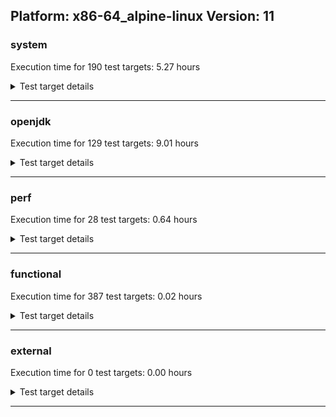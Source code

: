 ## Platform: x86-64_alpine-linux Version: 11 

###  system
 Execution time for  190  test targets:  5.27  hours
<details><summary>Test target details</summary>

| Test Target Name | Time |
| --- | --- |
| TestJlmRemoteThreadAuth_1 | 768857.00  ms|
| TestJlmRemoteThreadAuth_0 | 765337.00  ms|
| TestJlmRemoteThreadNoAuth_0 | 728843.00  ms|
| TestJlmRemoteThreadNoAuth_1 | 722108.00  ms|
| MiniMix_aot_5m_0 | 693458.00  ms|
| TestJlmRemoteMemoryAuth_0 | 689889.00  ms|
| TestJlmRemoteClassAuth_1 | 672660.00  ms|
| TestJlmRemoteClassAuth_0 | 670108.00  ms|
| TestJlmRemoteClassNoAuth_1 | 647742.00  ms|
| TestJlmRemoteMemoryNoAuth_0 | 646544.00  ms|
| TestJlmRemoteClassNoAuth_0 | 645947.00  ms|
| TestJlmRemoteMemoryAuth_1 | 635349.00  ms|
| TestJlmRemoteMemoryNoAuth_1 | 635219.00  ms|
| ConcurrentLoadTest_5m_0 | 351216.00  ms|
| ConcurrentLoadTest_5m_1 | 349466.00  ms|
| MiniMix_5m_0 | 347759.00  ms|
| MiniMix_5m_1 | 329114.00  ms|
| DBBLoadTest_5m_0 | 313186.00  ms|
| DBBLoadTest_5m_1 | 312666.00  ms|
| NioLoadTest_5m_1 | 312053.00  ms|
| NioLoadTest_5m_0 | 311539.00  ms|
| LambdaLoadTest_HS_5m_0 | 305179.00  ms|
| LambdaLoadTest_HS_5m_1 | 305092.00  ms|
| MauveSingleThrdLoad_HS_5m_1 | 304163.00  ms|
| MauveMultiThrdLoad_5m_1 | 304000.00  ms|
| MauveSingleInvocLoad_HS_5m_0 | 303976.00  ms|
| MathLoadTest_bigdecimal_5m_1 | 303875.00  ms|
| MauveMultiThrdLoad_5m_0 | 303858.00  ms|
| MauveSingleInvocLoad_HS_5m_1 | 303812.00  ms|
| MathLoadTest_bigdecimal_5m_0 | 303761.00  ms|
| MauveSingleThrdLoad_HS_5m_0 | 303701.00  ms|
| MathLoadTest_autosimd_5m_0 | 303510.00  ms|
| MathLoadTest_autosimd_5m_1 | 303487.00  ms|
| MathLoadTest_all_5m_1 | 303427.00  ms|
| MathLoadTest_all_5m_0 | 303393.00  ms|
| UtilLoadTest_5m_0 | 303151.00  ms|
| LangLoadTest_5m_0 | 303096.00  ms|
| UtilLoadTest_5m_1 | 303046.00  ms|
| LangLoadTest_5m_1 | 303014.00  ms|
| ClassLoadingTest_5m_0 | 294459.00  ms|
| ClassLoadingTest_5m_1 | 293250.00  ms|
| HCRLateAttachWorkload_previewEnabled_0 | 263320.00  ms|
| HCRLateAttachWorkload_previewEnabled_1 | 263281.00  ms|
| TestJlmRemoteNotifierProxyAuth_1 | 147235.00  ms|
| TestJlmRemoteNotifierProxyAuth_0 | 146317.00  ms|
| CLLoad_0 | 54688.00  ms|
| CLLoad_1 | 54681.00  ms|
| LockingLoadTest_0 | 33159.00  ms|
| LockingLoadTest_1 | 33049.00  ms|
| TestJlmLocal_0 | 28100.00  ms|
| TestJlmLocal_1 | 28092.00  ms|
| ParallelStreamsLoadTest_HS_1 | 26190.00  ms|
| ParallelStreamsLoadTest_HS_0 | 24487.00  ms|
| Jlink_ReqMod_0 | 8694.00  ms|
| Jlink_ReqMod_1 | 8673.00  ms|
| Jlink_GenOpt_1 | 8060.00  ms|
| Jlink_GenOpt_0 | 7974.00  ms|
| Jlink_AddMLimitM_0 | 7930.00  ms|
| Jlink_AddMLimitM_1 | 7902.00  ms|
| PatModImg_Adv_0 | 5857.00  ms|
| PatModImg_Adv_1 | 5856.00  ms|
| UpgModPath_Jar_0 | 5854.00  ms|
| UpgModPath_Jar_1 | 5835.00  ms|
| PatModImg_AppMod_0 | 5766.00  ms|
| UpgModPath_JarImg_0 | 5755.00  ms|
| PatModImg_Unex_0 | 5676.00  ms|
| UpgModPath_JarImg_1 | 5660.00  ms|
| PatModImg_AppMod_1 | 5646.00  ms|
| PatModImg_PlatMod_0 | 5630.00  ms|
| PatModImg_Unex_1 | 5629.00  ms|
| PatModImg_PlatMod_1 | 5593.00  ms|
| UpgModPath_Exp_1 | 5447.00  ms|
| UpgModPath_Exp_0 | 5397.00  ms|
| UpgModPath_ExpImg_0 | 5361.00  ms|
| UpgModPath_ExpImg_1 | 5348.00  ms|
| CLTestImg_0 | 5158.00  ms|
| CLTestImg_1 | 5030.00  ms|
| CpMpJlink_1 | 4833.00  ms|
| CpMpJlink_0 | 4774.00  ms|
| jcstress_SampleTestBench_0 | 4747.00  ms|
| InternalAPIs_0 | 3182.00  ms|
| PatMod_Adv_0 | 3146.00  ms|
| InternalAPIs_1 | 3138.00  ms|
| AutoMod1_0 | 3094.00  ms|
| PatMod_Adv_1 | 3084.00  ms|
| AutoMod1_1 | 3055.00  ms|
| AutoMod_Impl3_0 | 3033.00  ms|
| AutoMod2_1 | 3027.00  ms|
| AutoMod_Impl2_1 | 3026.00  ms|
| AutoMod_Impl1_0 | 3023.00  ms|
| AutoMod_Impl1_1 | 3020.00  ms|
| AutoMod2_0 | 3018.00  ms|
| AutoMod_Impl2_0 | 3017.00  ms|
| AutoMod_Impl3_1 | 3003.00  ms|
| PatMod_Unex_1 | 2924.00  ms|
| CpMpModJar_0 | 2867.00  ms|
| PatMod_AppMod_1 | 2864.00  ms|
| PatMod_Unex_0 | 2859.00  ms|
| CpMpModJar_1 | 2852.00  ms|
| PatMod_AppMod_0 | 2848.00  ms|
| PatMod_PlatMod_0 | 2848.00  ms|
| PatMod_PlatMod_1 | 2846.00  ms|
| SLTest_1 | 2574.00  ms|
| SLTest_0 | 2536.00  ms|
| CpMpModJar2_1 | 2119.00  ms|
| CpMpModJar2_0 | 2107.00  ms|
| CpMpModJar3_1 | 2072.00  ms|
| CpMp2_0 | 2045.00  ms|
| CpMpModJar3_0 | 2015.00  ms|
| CLTest_0 | 2008.00  ms|
| CLTest_1 | 2003.00  ms|
| CpMp_MP_0 | 1986.00  ms|
| CpMp3_0 | 1984.00  ms|
| CpMp3_1 | 1978.00  ms|
| CpMp_CpMp_1 | 1969.00  ms|
| CpMp_MP_1 | 1968.00  ms|
| CpMp_CpMp_0 | 1966.00  ms|
| CpMp2_1 | 1963.00  ms|
| MachineInfo_0 | 451.00  ms|
| ExplMod_1 | 13.00  ms|
| CLStressCRI_0 | 13.00  ms|
| CLStressCRI_2 | 13.00  ms|
| ExplMod_2 | 13.00  ms|
| CLStressLayers_2 | 13.00  ms|
| TestJlmRemoteClassAuth_2 | 13.00  ms|
| TestJlmRemoteNotifierProxyAuth_2 | 13.00  ms|
| CLStressCRI_1 | 13.00  ms|
| CLStressLayers_1 | 13.00  ms|
| ExplMod_0 | 12.00  ms|
| CLStressLayers_0 | 12.00  ms|
| MauveMultiThrdLoad_5m_2 | 12.00  ms|
| AutoMod_Impl1_2 | 12.00  ms|
| ClassLoadingTest_5m_2 | 12.00  ms|
| TestJlmRemoteMemoryNoAuth_2 | 11.00  ms|
| LambdaLoadTest_HS_5m_2 | 11.00  ms|
| TestJlmRemoteMemoryAuth_2 | 11.00  ms|
| JdiTest_1 | 11.00  ms|
| MathLoadTest_autosimd_5m_2 | 11.00  ms|
| UpgModPath_Exp_2 | 11.00  ms|
| MathLoadTest_bigdecimal_5m_2 | 11.00  ms|
| TestJlmRemoteThreadNoAuth_2 | 11.00  ms|
| PatMod_Unex_2 | 11.00  ms|
| OAuthTest_0 | 11.00  ms|
| JdiTest_0 | 11.00  ms|
| CpMp3_2 | 11.00  ms|
| Jlink_AddMLimitM_2 | 11.00  ms|
| TestJlmRemoteThreadAuth_2 | 11.00  ms|
| CpMp_CpMp_2 | 11.00  ms|
| JdiTest_2 | 11.00  ms|
| TestJlmRemoteClassNoAuth_2 | 11.00  ms|
| AutoMod_Impl2_2 | 11.00  ms|
| CLLoad_2 | 11.00  ms|
| MauveSingleInvocLoad_HS_5m_2 | 11.00  ms|
| PatMod_PlatMod_2 | 10.00  ms|
| PatModImg_AppMod_2 | 10.00  ms|
| NioLoadTest_5m_2 | 10.00  ms|
| MauveSingleThrdLoad_HS_5m_2 | 10.00  ms|
| CpMp_MP_2 | 10.00  ms|
| UpgModPath_JarImg_2 | 10.00  ms|
| CpMpJlink_2 | 10.00  ms|
| CpMpModJar2_2 | 10.00  ms|
| PatModImg_Adv_2 | 10.00  ms|
| ParallelStreamsLoadTest_HS_2 | 10.00  ms|
| PatMod_AppMod_2 | 10.00  ms|
| CLTest_2 | 10.00  ms|
| UpgModPath_ExpImg_2 | 10.00  ms|
| TestJlmLocal_2 | 10.00  ms|
| AutoMod_Impl3_2 | 10.00  ms|
| ConcurrentLoadTest_5m_2 | 10.00  ms|
| MathLoadTest_all_5m_2 | 10.00  ms|
| Jlink_GenOpt_2 | 10.00  ms|
| PatModImg_Unex_2 | 10.00  ms|
| AutoMod2_2 | 10.00  ms|
| CpMpModJar3_2 | 10.00  ms|
| Jlink_ReqMod_2 | 10.00  ms|
| CpMp2_2 | 10.00  ms|
| MiniMix_5m_2 | 10.00  ms|
| InternalAPIs_2 | 10.00  ms|
| CLTestImg_2 | 10.00  ms|
| SLTest_2 | 10.00  ms|
| AutoMod1_2 | 10.00  ms|
| UtilLoadTest_5m_2 | 10.00  ms|
| CpMpModJar_2 | 10.00  ms|
| PatModImg_PlatMod_2 | 10.00  ms|
| PatMod_Adv_2 | 10.00  ms|
| LockingLoadTest_2 | 10.00  ms|
| UpgModPath_Jar_2 | 10.00  ms|
| LangLoadTest_5m_2 | 10.00  ms|
| HCRLateAttachWorkload_previewEnabled_2 | 9.00  ms|
| DBBLoadTest_5m_2 | 9.00  ms|
</details>

---

###  openjdk
 Execution time for  129  test targets:  9.01  hours
<details><summary>Test target details</summary>

| Test Target Name | Time |
| --- | --- |
| jvm_compiler_1 | 4462015.00  ms|
| jvm_compiler_0 | 3676358.00  ms|
| jdk_security3_1 | 3198382.00  ms|
| jdk_net_1 | 1595914.00  ms|
| jdk_security3_0 | 1534565.00  ms|
| jdk_net_0 | 1341149.00  ms|
| jdk_management_0 | 1191588.00  ms|
| jdk_lang_0 | 868161.00  ms|
| jdk_lang_1 | 864702.00  ms|
| jdk_util_1 | 838391.00  ms|
| jdk_util_0 | 836426.00  ms|
| jdk_nio_0 | 737848.00  ms|
| jdk_management_1 | 665776.00  ms|
| jdk_nio_1 | 661229.00  ms|
| jdk_beans_1 | 652223.00  ms|
| jdk_jfr_0 | 618851.00  ms|
| jdk_rmi_0 | 605753.00  ms|
| jdk_jmx_1 | 521031.00  ms|
| jdk_jmx_0 | 514221.00  ms|
| jdk_rmi_1 | 510609.00  ms|
| jdk_jfr_1 | 399311.00  ms|
| jdk_security1_0 | 339528.00  ms|
| jdk_beans_0 | 330185.00  ms|
| hotspot_custom_0 | 327852.00  ms|
| hotspot_custom_1 | 326435.00  ms|
| jdk_security1_1 | 314802.00  ms|
| jdk_jdi_0 | 309752.00  ms|
| jdk_security4_1 | 289070.00  ms|
| jdk_security4_0 | 286925.00  ms|
| jdk_jdi_1 | 282326.00  ms|
| jdk_imageio_1 | 261030.00  ms|
| jdk_imageio_0 | 259898.00  ms|
| jdk_other_0 | 240677.00  ms|
| jdk_other_1 | 239325.00  ms|
| jdk11_tier1_pack200_1 | 183681.00  ms|
| jdk11_tier1_pack200_0 | 183044.00  ms|
| jdk_instrument_0 | 162472.00  ms|
| jdk_time_0 | 161189.00  ms|
| jdk_security2_0 | 155325.00  ms|
| jdk_security2_1 | 153256.00  ms|
| jdk_time_1 | 148578.00  ms|
| jdk_io_0 | 105517.00  ms|
| jdk_io_1 | 102240.00  ms|
| jdk_text_0 | 99558.00  ms|
| jdk_instrument_1 | 88401.00  ms|
| jdk_text_1 | 67453.00  ms|
| jdk11_tier1_cipher_1 | 61156.00  ms|
| jdk_math_1 | 60824.00  ms|
| jdk_math_0 | 60796.00  ms|
| jdk11_tier1_cipher_0 | 60646.00  ms|
| jdk_custom_1 | 54049.00  ms|
| jdk_svc_sanity_0 | 38022.00  ms|
| jdk_svc_sanity_1 | 37804.00  ms|
| jdk_custom_0 | 37490.00  ms|
| runtime_nestmate_1 | 33057.00  ms|
| runtime_nestmate_0 | 32103.00  ms|
| jdk_security_infra_0 | 31678.00  ms|
| jdk11_tier1_buffer_0 | 30974.00  ms|
| jdk11_tier1_buffer_1 | 30873.00  ms|
| jvm_native_sanity_1 | 27051.00  ms|
| jvm_native_sanity_0 | 22946.00  ms|
| jdk_native_sanity_1 | 19378.00  ms|
| jdk_native_sanity_0 | 18945.00  ms|
| jdk_security_infra_1 | 18769.00  ms|
| jdk_build_0 | 14634.00  ms|
| jdk11_tier1_iso8859_1 | 12170.00  ms|
| jdk11_tier1_iso8859_0 | 12122.00  ms|
| jdk_build_1 | 10292.00  ms|
| langtools_custom_1 | 8147.00  ms|
| langtools_custom_0 | 5977.00  ms|
| hotspot_custom_2 | 25.00  ms|
| jdk_awt_0 | 21.00  ms|
| jdk_swing_0 | 21.00  ms|
| jdk_2d_1 | 21.00  ms|
| jdk_time_2 | 19.00  ms|
| jdk_security_infra_2 | 19.00  ms|
| jdk11_tier1_cipher_2 | 15.00  ms|
| jdk_client_sanity_1 | 15.00  ms|
| jdk_awt_2 | 14.00  ms|
| jdk_tools_1 | 14.00  ms|
| jdk_jfc_demo_1 | 14.00  ms|
| jdk_swing_2 | 13.00  ms|
| jdk_sound_1 | 13.00  ms|
| jdk11_tier1_buffer_2 | 13.00  ms|
| jdk_tools_0 | 13.00  ms|
| jdk_other_2 | 12.00  ms|
| jdk_management_2 | 12.00  ms|
| jdk_swing_1 | 12.00  ms|
| jdk_svc_sanity_2 | 12.00  ms|
| jdk_awt_1 | 12.00  ms|
| jvm_compiler_2 | 12.00  ms|
| jdk_lang_native_win_2 | 12.00  ms|
| jdk_jfc_demo_2 | 12.00  ms|
| jdk_util_2 | 12.00  ms|
| jdk_2d_0 | 11.00  ms|
| jdk_jfc_demo_0 | 11.00  ms|
| jdk_security3_2 | 11.00  ms|
| jdk_sound_2 | 11.00  ms|
| jdk_math_2 | 11.00  ms|
| jdk_sound_0 | 11.00  ms|
| jdk_tools_2 | 11.00  ms|
| jdk_client_sanity_2 | 11.00  ms|
| jdk_net_2 | 11.00  ms|
| jdk_2d_2 | 11.00  ms|
| jdk_build_2 | 11.00  ms|
| jdk_security1_2 | 11.00  ms|
| jdk_client_sanity_0 | 11.00  ms|
| jdk_jdi_2 | 11.00  ms|
| langtools_custom_2 | 11.00  ms|
| jdk_custom_2 | 11.00  ms|
| jdk_lang_native_win_0 | 11.00  ms|
| jdk11_tier1_iso8859_2 | 11.00  ms|
| jdk_text_2 | 11.00  ms|
| jdk_instrument_2 | 11.00  ms|
| jdk_lang_native_win_1 | 11.00  ms|
| jdk11_tier1_pack200_2 | 10.00  ms|
| jdk_lang_2 | 10.00  ms|
| jdk_beans_2 | 10.00  ms|
| jdk_jmx_2 | 10.00  ms|
| jdk_security4_2 | 10.00  ms|
| jvm_native_sanity_2 | 10.00  ms|
| jdk_nio_2 | 10.00  ms|
| jdk_jfr_2 | 10.00  ms|
| jdk_native_sanity_2 | 9.00  ms|
| jdk_rmi_2 | 9.00  ms|
| jdk_security2_2 | 9.00  ms|
| jdk_imageio_2 | 9.00  ms|
| jdk_io_2 | 9.00  ms|
| runtime_nestmate_2 | 9.00  ms|
</details>

---

###  perf
 Execution time for  28  test targets:  0.64  hours
<details><summary>Test target details</summary>

| Test Target Name | Time |
| --- | --- |
| renaissance-future-genetic_0 | 401045.00  ms|
| IdleMicrobenchmark_HS_0 | 391445.00  ms|
| renaissance-movie-lens_0 | 307508.00  ms|
| renaissance-als_0 | 209225.00  ms|
| renaissance-fj-kmeans_0 | 185731.00  ms|
| renaissance-philosophers_0 | 138742.00  ms|
| renaissance-chi-square_0 | 103383.00  ms|
| renaissance-mnemonics_0 | 101751.00  ms|
| renaissance-finagle-http_0 | 99083.00  ms|
| renaissance-par-mnemonics_0 | 91607.00  ms|
| renaissance-gauss-mix_0 | 91329.00  ms|
| renaissance-dec-tree_0 | 80946.00  ms|
| renaissance-log-regression_0 | 53105.00  ms|
| renaissance-scala-kmeans_0 | 19713.00  ms|
| dacapo-h2_0 | 14070.00  ms|
| dacapo-jython_0 | 10655.00  ms|
| dacapo-avrora_0 | 4631.00  ms|
| dacapo-sunflow_0 | 4003.00  ms|
| dacapo-xalan_0 | 3688.00  ms|
| dacapo-pmd_0 | 3137.00  ms|
| dacapo-fop_0 | 2172.00  ms|
| dacapo-luindex_0 | 1919.00  ms|
| renaissance-db-shootout_0 | 13.00  ms|
| renaissance-naive-bayes_0 | 13.00  ms|
| renaissance-akka-uct_0 | 12.00  ms|
| dacapo-lusearch-fix_0 | 12.00  ms|
| dacapo-tomcat_0 | 12.00  ms|
| renaissance-finagle-chirper_0 | 12.00  ms|
</details>

---

###  functional
 Execution time for  387  test targets:  0.02  hours
<details><summary>Test target details</summary>

| Test Target Name | Time |
| --- | --- |
| MBCS_Tests_charsets_0 | 62345.00  ms|
| MBCS_Tests_codepoint_linux_0 | 4709.00  ms|
| MBCS_Tests_unicode_linux_0 | 3999.00  ms|
| SecurityTests_0 | 2890.00  ms|
| MBCS_Tests_property_utf8_0 | 981.00  ms|
| testExample_0 | 923.00  ms|
| MBCS_Tests_language_tag_0 | 874.00  ms|
| openj9_jsr292Test_0 | 844.00  ms|
| MBCS_Tests_datetime_0 | 836.00  ms|
| MBCS_Tests_datetime_formatter_0 | 772.00  ms|
| testXXArgumentTesting_0 | 679.00  ms|
| IllegalAccessProtectedMethodTest_0 | 660.00  ms|
| jsr292BootstrapTest_0 | 658.00  ms|
| cmdLineTester_getPid_0 | 434.00  ms|
| MBCS_Tests_i18n_zh_CN_linux_0 | 102.00  ms|
| MBCS_Tests_locale_matching_ja_JP_linux_0 | 100.00  ms|
| MBCS_Tests_i18n_ja_JP_linux_0 | 98.00  ms|
| MBCS_Tests_StAX_zh_CN_linux_0 | 98.00  ms|
| MBCS_Tests_StAX_zh_TW_linux_0 | 98.00  ms|
| MBCS_Tests_StAX_ko_KR_linux_0 | 97.00  ms|
| MBCS_Tests_i18n_ko_KR_linux_0 | 95.00  ms|
| MBCS_Tests_StAX_ja_JP_linux_0 | 95.00  ms|
| MBCS_Tests_i18n_zh_TW_linux_0 | 94.00  ms|
| MBCS_Tests_locale_matching_ko_KR_linux_0 | 92.00  ms|
| MBCS_Tests_locale_matching_zh_CN_linux_0 | 91.00  ms|
| MBCS_Tests_locale_matching_zh_TW_linux_0 | 89.00  ms|
| MBCS_Tests_file_ko_KR.aix_0 | 55.00  ms|
| MBCS_Tests_annotation_zh_TW_linux_0 | 33.00  ms|
| MBCS_Tests_urlclassloader_ja_JP_linux_0 | 33.00  ms|
| MBCS_Tests_env_zh_TW_linux_0 | 33.00  ms|
| MBCS_Tests_jaxp14_ja_JP_linux_0 | 27.00  ms|
| MBCS_Tests_Compiler_zh_CN_linux_0 | 26.00  ms|
| MBCS_Tests_urlclassloader_zh_CN_linux_0 | 26.00  ms|
| MBCS_Tests_annotation_ja_JP_linux_0 | 26.00  ms|
| MBCS_Tests_CLDR_11_zh_CN_linux_0 | 26.00  ms|
| MBCS_Tests_formatter_zh_CN_linux_0 | 25.00  ms|
| MBCS_Tests_jdbc41_ja_JP_linux_0 | 25.00  ms|
| MBCS_Tests_regex_zh_TW_linux_0 | 25.00  ms|
| MBCS_Tests_Compiler_zh_TW_linux_0 | 25.00  ms|
| MBCS_Tests_formatter_ja_JP_linux_0 | 25.00  ms|
| MBCS_Tests_codepage_zh_TW_linux_0 | 25.00  ms|
| MBCS_Tests_Compiler_ko_KR_linux_0 | 25.00  ms|
| MBCS_Tests_IDN_ja_JP_linux_0 | 24.00  ms|
| MBCS_Tests_formatter_zh_TW_linux_0 | 24.00  ms|
| MBCS_Tests_nio_zh_TW_linux_0 | 24.00  ms|
| MBCS_Tests_jdbc41_zh_CN_linux_0 | 24.00  ms|
| MBCS_Tests_jaxp14_zh_TW_linux_0 | 24.00  ms|
| MBCS_Tests_jaxp14_zh_CN_linux_0 | 24.00  ms|
| MBCS_Tests_urlclassloader_zh_TW_linux_0 | 24.00  ms|
| MBCS_Tests_scanner_ja_JP_linux_0 | 24.00  ms|
| MBCS_Tests_CLDR_11_zh_TW_linux_0 | 24.00  ms|
| MBCS_Tests_file_ja_JP_linux_0 | 24.00  ms|
| MBCS_Tests_file_zh_TW_linux_0 | 24.00  ms|
| MBCS_Tests_Compiler_ja_JP_linux_0 | 24.00  ms|
| MBCS_Tests_formatter_ko_KR_linux_0 | 24.00  ms|
| MBCS_Tests_annotation_zh_CN_linux_0 | 24.00  ms|
| MBCS_Tests_urlclassloader_ko_KR_linux_0 | 24.00  ms|
| MBCS_Tests_codepage_ko_KR_linux_0 | 24.00  ms|
| MBCS_Tests_IDN_ko_KR_linux_0 | 24.00  ms|
| MBCS_Tests_file_zh_CN_linux_0 | 24.00  ms|
| MBCS_Tests_scanner_zh_CN_linux_0 | 24.00  ms|
| MBCS_Tests_nio_ja_JP_linux_0 | 24.00  ms|
| MBCS_Tests_jdbc41_zh_TW_linux_0 | 24.00  ms|
| MBCS_Tests_file_ko_KR_linux_0 | 24.00  ms|
| MBCS_Tests_regex_ko_KR_linux_0 | 23.00  ms|
| MBCS_Tests_regex_zh_CN_linux_0 | 23.00  ms|
| MBCS_Tests_CLDR_11_ja_JP_linux_0 | 23.00  ms|
| MBCS_Tests_env_ko_KR_linux_0 | 23.00  ms|
| MBCS_Tests_coin_ko_KR_linux_0 | 23.00  ms|
| MBCS_Tests_nio_ko_KR_linux_0 | 23.00  ms|
| MBCS_Tests_jdbc41_ko_KR_linux_0 | 23.00  ms|
| MBCS_Tests_CLDR_11_ko_KR_linux_0 | 23.00  ms|
| MBCS_Tests_env_ja_JP_linux_0 | 23.00  ms|
| MBCS_Tests_annotation_ko_KR_linux_0 | 23.00  ms|
| MBCS_Tests_IDN_zh_TW_linux_0 | 23.00  ms|
| MBCS_Tests_scanner_zh_TW_linux_0 | 23.00  ms|
| MBCS_Tests_env_zh_CN_linux_0 | 23.00  ms|
| MBCS_Tests_nio_zh_CN_linux_0 | 23.00  ms|
| MBCS_Tests_IDN_zh_CN_linux_0 | 23.00  ms|
| MBCS_Tests_pref_zh_CN_linux_0 | 23.00  ms|
| MBCS_Tests_jaxp14_ko_KR_linux_0 | 23.00  ms|
| MBCS_Tests_scanner_ko_KR_linux_0 | 23.00  ms|
| MBCS_Tests_pref_ja_JP_linux_0 | 23.00  ms|
| MBCS_Tests_regex_ja_JP_linux_0 | 22.00  ms|
| MBCS_Tests_codepage_ja_JP_linux_0 | 22.00  ms|
| MBCS_Tests_coin_zh_CN_linux_0 | 22.00  ms|
| MBCS_Tests_pref_zh_TW_linux_0 | 22.00  ms|
| MBCS_Tests_urlclassloader_ja_JP_aix_0 | 22.00  ms|
| MBCS_Tests_codepage_zh_CN_linux_0 | 22.00  ms|
| MBCS_Tests_pref_ko_KR_linux_0 | 22.00  ms|
| MBCS_Tests_coin_ja_JP_linux_0 | 21.00  ms|
| MBCS_Tests_annotation_KO_KR_aix_0 | 21.00  ms|
| MBCS_Tests_coin_zh_TW_linux_0 | 21.00  ms|
| MBCS_Tests_locale_matching_ko_KR_aix_0 | 21.00  ms|
| MBCS_Tests_env_Zh_TW_aix_0 | 20.00  ms|
| MBCS_Tests_urlclassloader_ja_windows_0 | 19.00  ms|
| MBCS_Tests_i18n_KO_KR_aix_0 | 18.00  ms|
| MBCS_Tests_urlclassloader_ZH_CN_aix_0 | 15.00  ms|
| vmLifecyleTests_5 | 14.00  ms|
| vmLifecyleTests_0 | 14.00  ms|
| vmLifecyleTests_4 | 14.00  ms|
| MBCS_Tests_codepage_ja_windows_0 | 14.00  ms|
| MBCS_Tests_urlclassloader_ko_windows_0 | 14.00  ms|
| MBCS_Tests_regex_Ja_JP_aix_0 | 14.00  ms|
| vmLifecyleTests_3 | 13.00  ms|
| vmLifecyleTests_2 | 13.00  ms|
| vmLifecyleTests_1 | 13.00  ms|
| MBCS_Tests_jdbc41_zh_CN_aix_0 | 13.00  ms|
| MBCS_Tests_jdbc41_windows_0 | 13.00  ms|
| MBCS_Tests_urlclassloader_zh_CN_aix_0 | 13.00  ms|
| MBCS_Tests_formatter_ko_windows_0 | 13.00  ms|
| cmdLineTester_classesdbgddrext_zos_0 | 13.00  ms|
| MBCS_Tests_coin_ZH_TW_aix_0 | 13.00  ms|
| MBCS_Tests_env_KO_KR_aix_0 | 13.00  ms|
| MBCS_Tests_codepage_cn_windows_0 | 12.00  ms|
| MBCS_Tests_formatter_windows_0 | 12.00  ms|
| MBCS_Tests_annotation_Ja_JP_aix_0 | 12.00  ms|
| MBCS_Tests_jdbc41_Ja_JP_aix_0 | 12.00  ms|
| MBCS_Tests_scanner_ko_KR_aix_0 | 12.00  ms|
| MBCS_Tests_env_JA_JP_aix_0 | 12.00  ms|
| MBCS_Tests_Compiler_Ja_JP_aix_0 | 12.00  ms|
| MBCS_Tests_urlclassloader_ko_KR_aix_0 | 12.00  ms|
| MBCS_Tests_scanner_zh_CN_aix_0 | 12.00  ms|
| MBCS_Tests_urlclassloader_tw_windows_0 | 12.00  ms|
| MBCS_Tests_i18n_ja_JP_aix_0 | 12.00  ms|
| MBCS_Tests_annotation_ZH_CN_aix_0 | 12.00  ms|
| SyntheticGCWorkload_TestCase_0 | 12.00  ms|
| MBCS_Tests_formatter_ja_windows_0 | 12.00  ms|
| MBCS_Tests_scanner_cn_windows_0 | 12.00  ms|
| MBCS_Tests_locale_matching_Zh_TW_aix_0 | 12.00  ms|
| cmdLineTester_libpathTestRtfChild_0 | 12.00  ms|
| MBCS_Tests_IDN_Ja_JP_aix_0 | 12.00  ms|
| MBCS_Tests_regex_zh_CN_aix_0 | 12.00  ms|
| MBCS_Tests_pref_ZH_CN_aix_0 | 12.00  ms|
| MBCS_Tests_CLDR_11_Zh_TW_aix_0 | 12.00  ms|
| MBCS_Tests_env_zh_TW_aix_0 | 12.00  ms|
| MBCS_Tests_scanner_ko_windows_0 | 12.00  ms|
| MBCS_Tests_codepage_windows_0 | 12.00  ms|
| MBCS_Tests_env_windows_0 | 12.00  ms|
| MBCS_Tests_formatter_tw_windows_0 | 12.00  ms|
| MBCS_Tests_urlclassloader_Zh_TW_aix_0 | 12.00  ms|
| MBCS_Tests_annotation_Zh_CN_aix_0 | 12.00  ms|
| MBCS_Tests_jdbc41_cn_windows_0 | 11.00  ms|
| MBCS_Tests_codepage_ko_windows_0 | 11.00  ms|
| MBCS_Tests_annotation_ko_KR_aix_0 | 11.00  ms|
| MBCS_Tests_locale_matching_windows_0 | 11.00  ms|
| MBCS_Tests_regex_ZH_CN_aix_0 | 11.00  ms|
| MBCS_Tests_jaxp14_KO_KR_aix_0 | 11.00  ms|
| MBCS_Tests_CLDR_11_ZH_CN_aix_0 | 11.00  ms|
| MBCS_Tests_codepage_JA_JP_aix_0 | 11.00  ms|
| MBCS_Tests_Compiler_Zh_TW_aix_0 | 11.00  ms|
| MBCS_Tests_urlclassloader_cn_windows_0 | 11.00  ms|
| MBCS_Tests_regex_Zh_CN_aix_0 | 11.00  ms|
| MBCS_Tests_StAX_ja_windows_0 | 11.00  ms|
| MBCS_Tests_regex_tw_windows_0 | 11.00  ms|
| MBCS_Tests_i18n_ko_KR_aix_0 | 11.00  ms|
| MBCS_Tests_CLDR_11_JA_JP_aix_0 | 11.00  ms|
| MBCS_Tests_file_zh_TW.aix_0 | 11.00  ms|
| MBCS_Tests_jaxp14_Ja_JP_aix_0 | 11.00  ms|
| MBCS_Tests_formatter_ZH_TW_aix_0 | 11.00  ms|
| MBCS_Tests_formatter_Zh_CN_aix_0 | 11.00  ms|
| MBCS_Tests_unicode_aix_0 | 11.00  ms|
| MBCS_Tests_StAX_zh_TW_aix_0 | 11.00  ms|
| MBCS_Tests_nio_Zh_CN_aix_0 | 11.00  ms|
| MBCS_Tests_formatter_JA_JP_aix_0 | 11.00  ms|
| MBCS_Tests_jaxp14_ZH_TW_aix_0 | 11.00  ms|
| MBCS_Tests_urlclassloader_Ja_JP_aix_0 | 11.00  ms|
| MBCS_Tests_Compiler_KO_KR_aix_0 | 11.00  ms|
| MBCS_Tests_StAX_KO_KR_aix_0 | 11.00  ms|
| MBCS_Tests_codepage_ZH_CN_aix_0 | 11.00  ms|
| MBCS_Tests_urlclassloader_windows_0 | 11.00  ms|
| MBCS_Tests_jdbc41_ja_windows_0 | 11.00  ms|
| MBCS_Tests_IDN_Zh_CN_aix_0 | 11.00  ms|
| MBCS_Tests_nio_ko_windows_0 | 11.00  ms|
| MBCS_Tests_locale_matching_zh_TW_aix_0 | 11.00  ms|
| MBCS_Tests_formatter_Zh_TW_aix_0 | 11.00  ms|
| MBCS_Tests_regex_ko_windows_0 | 11.00  ms|
| MBCS_Tests_StAX_ko_KR_aix_0 | 11.00  ms|
| MBCS_Tests_jaxp14_tw_windows_0 | 11.00  ms|
| MBCS_Tests_codepage_zh_CN_aix_0 | 11.00  ms|
| MBCS_Tests_nio_Zh_TW_aix_0 | 11.00  ms|
| MBCS_Tests_annotation_ja_JP_aix_0 | 11.00  ms|
| MBCS_Tests_CLDR_11_zh_CN_aix_0 | 11.00  ms|
| MBCS_Tests_codepage_Zh_TW_aix_0 | 11.00  ms|
| MBCS_Tests_pref_cn_windows_0 | 11.00  ms|
| MBCS_Tests_urlclassloader_KO_KR_aix_0 | 11.00  ms|
| MBCS_Tests_CLDR_11_zh_TW_aix_0 | 11.00  ms|
| MBCS_Tests_codepage_KO_KR_aix_0 | 11.00  ms|
| MBCS_Tests_nio_zh_TW_aix_0 | 11.00  ms|
| MBCS_Tests_jdbc41_zh_TW_aix_0 | 11.00  ms|
| MBCS_Tests_scanner_ZH_TW_aix_0 | 11.00  ms|
| MBCS_Tests_pref_ZH_TW_aix_0 | 11.00  ms|
| MBCS_Tests_coin_ko_windows_0 | 11.00  ms|
| MBCS_Tests_nio_tw_windows_0 | 11.00  ms|
| MBCS_Tests_nio_ja_windows_0 | 11.00  ms|
| MBCS_Tests_env_ko_KR_aix_0 | 11.00  ms|
| MBCS_Tests_IDN_ko_KR_aix_0 | 11.00  ms|
| MBCS_Tests_locale_matching_ko_windows_0 | 11.00  ms|
| MBCS_Tests_StAX_cn_windows_0 | 11.00  ms|
| MBCS_Tests_file_KO_KR.aix_0 | 11.00  ms|
| MBCS_Tests_jdbc41_Zh_CN_aix_0 | 11.00  ms|
| MBCS_Tests_StAX_zh_CN_aix_0 | 11.00  ms|
| MBCS_Tests_Compiler_zh_TW_aix_0 | 11.00  ms|
| MBCS_Tests_locale_matching_Zh_CN_aix_0 | 11.00  ms|
| MBCS_Tests_nio_ko_KR_aix_0 | 11.00  ms|
| MBCS_Tests_pref_ja_JP_aix_0 | 11.00  ms|
| MBCS_Tests_nio_ZH_CN_aix_0 | 11.00  ms|
| MBCS_Tests_locale_matching_ja_windows_0 | 11.00  ms|
| MBCS_Tests_coin_Zh_CN_aix_0 | 11.00  ms|
| MBCS_Tests_coin_zh_TW_aix_0 | 11.00  ms|
| MBCS_Tests_StAX_ja_JP_aix_0 | 11.00  ms|
| MBCS_Tests_StAX_Zh_CN_aix_0 | 11.00  ms|
| MBCS_Tests_annotation_windows_0 | 11.00  ms|
| MBCS_Tests_locale_matching_JA_JP_aix_0 | 11.00  ms|
| MBCS_Tests_codepage_ko_KR_aix_0 | 11.00  ms|
| MBCS_Tests_env_ZH_TW_aix_0 | 11.00  ms|
| MBCS_Tests_pref_Zh_CN_aix_0 | 11.00  ms|
| MBCS_Tests_urlclassloader_zh_TW_aix_0 | 11.00  ms|
| MBCS_Tests_nio_cn_windows_0 | 11.00  ms|
| MBCS_Tests_CLDR_11_ZH_TW_aix_0 | 11.00  ms|
| MBCS_Tests_nio_ja_JP_aix_0 | 11.00  ms|
| MBCS_Tests_formatter_zh_TW_aix_0 | 11.00  ms|
| MBCS_Tests_i18n_Zh_TW_aix_0 | 11.00  ms|
| MBCS_Tests_jaxp14_Zh_CN_aix_0 | 11.00  ms|
| MBCS_Tests_Compiler_JA_JP_aix_0 | 11.00  ms|
| MBCS_Tests_IDN_KO_KR_aix_0 | 11.00  ms|
| MBCS_Tests_IDN_Zh_TW_aix_0 | 11.00  ms|
| MBCS_Tests_i18n_ZH_CN_aix_0 | 11.00  ms|
| MBCS_Tests_formatter_ko_KR_aix_0 | 11.00  ms|
| MBCS_Tests_StAX_JA_JP_aix_0 | 11.00  ms|
| MBCS_Tests_pref_tw_windows_0 | 11.00  ms|
| MBCS_Tests_nio_windows_0 | 11.00  ms|
| MBCS_Tests_jaxp14_ja_JP_aix_0 | 11.00  ms|
| MBCS_Tests_file_ko_windows_0 | 11.00  ms|
| MBCS_Tests_jaxp14_ko_KR_aix_0 | 11.00  ms|
| MBCS_Tests_formatter_ZH_CN_aix_0 | 11.00  ms|
| MBCS_Tests_pref_ko_windows_0 | 11.00  ms|
| MBCS_Tests_locale_matching_tw_windows_0 | 11.00  ms|
| MBCS_Tests_locale_matching_zh_CN_aix_0 | 11.00  ms|
| MBCS_Tests_codepage_ZH_TW_aix_0 | 11.00  ms|
| MBCS_Tests_urlclassloader_Zh_CN_aix_0 | 11.00  ms|
| MBCS_Tests_jdbc41_Zh_TW_aix_0 | 11.00  ms|
| MBCS_Tests_jdbc41_ja_JP_aix_0 | 11.00  ms|
| MBCS_Tests_regex_JA_JP_aix_0 | 11.00  ms|
| MBCS_Tests_IDN_JA_JP_aix_0 | 11.00  ms|
| MBCS_Tests_formatter_Ja_JP_aix_0 | 11.00  ms|
| MBCS_Tests_env_Zh_CN_aix_0 | 11.00  ms|
| MBCS_Tests_jaxp14_zh_TW_aix_0 | 11.00  ms|
| MBCS_Tests_annotation_Zh_TW_aix_0 | 11.00  ms|
| MBCS_Tests_nio_Ja_JP_aix_0 | 11.00  ms|
| MBCS_Tests_formatter_cn_windows_0 | 11.00  ms|
| MBCS_Tests_jaxp14_JA_JP_aix_0 | 11.00  ms|
| MBCS_Tests_StAX_Zh_TW_aix_0 | 11.00  ms|
| MBCS_Tests_StAX_tw_windows_0 | 11.00  ms|
| MBCS_Tests_regex_Zh_TW_aix_0 | 11.00  ms|
| MBCS_Tests_scanner_ZH_CN_aix_0 | 10.00  ms|
| MBCS_Tests_file_cn_windows_0 | 10.00  ms|
| MBCS_Tests_IDN_ja_windows_0 | 10.00  ms|
| MBCS_Tests_urlclassloader_ZH_TW_aix_0 | 10.00  ms|
| MBCS_Tests_coin_zh_CN_aix_0 | 10.00  ms|
| MBCS_Tests_scanner_tw_windows_0 | 10.00  ms|
| MBCS_Tests_locale_matching_ja_JP_aix_0 | 10.00  ms|
| MBCS_Tests_codepoint_windows_0 | 10.00  ms|
| MBCS_Tests_locale_matching_Ja_JP_aix_0 | 10.00  ms|
| MBCS_Tests_scanner_windows_0 | 10.00  ms|
| MBCS_Tests_formatter_zh_CN_aix_0 | 10.00  ms|
| MBCS_Tests_env_Ja_JP_aix_0 | 10.00  ms|
| MBCS_Tests_annotation_zh_CN_aix_0 | 10.00  ms|
| MBCS_Tests_IDN_ZH_TW_aix_0 | 10.00  ms|
| MBCS_Tests_codepage_ja_JP_aix_0 | 10.00  ms|
| MBCS_Tests_coin_ZH_CN_aix_0 | 10.00  ms|
| MBCS_Tests_i18n_zh_CN_aix_0 | 10.00  ms|
| MBCS_Tests_nio_JA_JP_aix_0 | 10.00  ms|
| MBCS_Tests_CLDR_11_KO_KR_aix_0 | 10.00  ms|
| MBCS_Tests_i18n_Zh_CN_aix_0 | 10.00  ms|
| MBCS_Tests_codepage_Zh_CN_aix_0 | 10.00  ms|
| MBCS_Tests_jdbc41_KO_KR_aix_0 | 10.00  ms|
| MBCS_Tests_annotation_zh_TW_aix_0 | 10.00  ms|
| MBCS_Tests_jaxp14_ko_windows_0 | 10.00  ms|
| MBCS_Tests_file_tw_windows_0 | 10.00  ms|
| MBCS_Tests_scanner_Zh_CN_aix_0 | 10.00  ms|
| MBCS_Tests_nio_KO_KR_aix_0 | 10.00  ms|
| MBCS_Tests_scanner_Zh_TW_aix_0 | 10.00  ms|
| MBCS_Tests_codepage_tw_windows_0 | 10.00  ms|
| MBCS_Tests_Compiler_ZH_TW_aix_0 | 10.00  ms|
| MBCS_Tests_CLDR_11_Ja_JP_aix_0 | 10.00  ms|
| MBCS_Tests_pref_zh_CN_aix_0 | 10.00  ms|
| MBCS_Tests_coin_Ja_JP_aix_0 | 10.00  ms|
| MBCS_Tests_file_Zh_TW.aix_0 | 10.00  ms|
| MBCS_Tests_CLDR_11_windows_0 | 10.00  ms|
| MBCS_Tests_file_zh_CN.aix_0 | 10.00  ms|
| MBCS_Tests_annotation_ZH_TW_aix_0 | 10.00  ms|
| MBCS_Tests_codepoint_aix_0 | 10.00  ms|
| MBCS_Tests_IDN_zh_CN_aix_0 | 10.00  ms|
| MBCS_Tests_codepage_Ja_JP_aix_0 | 10.00  ms|
| MBCS_Tests_coin_JA_JP_aix_0 | 10.00  ms|
| MBCS_Tests_CLDR_11_ko_KR_aix_0 | 10.00  ms|
| MBCS_Tests_jdbc41_tw_windows_0 | 10.00  ms|
| MBCS_Tests_file_ja_windows_0 | 10.00  ms|
| MBCS_Tests_env_ZH_CN_aix_0 | 10.00  ms|
| MBCS_Tests_regex_ja_JP_aix_0 | 10.00  ms|
| MBCS_Tests_StAX_ZH_TW_aix_0 | 10.00  ms|
| MBCS_Tests_scanner_ja_windows_0 | 10.00  ms|
| MBCS_Tests_StAX_ko_windows_0 | 10.00  ms|
| MBCS_Tests_pref_windows_0 | 10.00  ms|
| MBCS_Tests_codepage_zh_TW_aix_0 | 10.00  ms|
| MBCS_Tests_regex_windows_0 | 10.00  ms|
| MBCS_Tests_env_ja_JP_aix_0 | 10.00  ms|
| MBCS_Tests_CLDR_11_ja_JP_aix_0 | 10.00  ms|
| MBCS_Tests_StAX_windows_0 | 10.00  ms|
| MBCS_Tests_coin_ja_windows_0 | 10.00  ms|
| MBCS_Tests_regex_cn_windows_0 | 10.00  ms|
| MBCS_Tests_pref_ko_KR_aix_0 | 10.00  ms|
| MBCS_Tests_coin_tw_windows_0 | 10.00  ms|
| MBCS_Tests_jaxp14_ZH_CN_aix_0 | 10.00  ms|
| MBCS_Tests_coin_cn_windows_0 | 10.00  ms|
| MBCS_Tests_jdbc41_JA_JP_aix_0 | 10.00  ms|
| MBCS_Tests_formatter_ja_JP_aix_0 | 10.00  ms|
| MBCS_Tests_scanner_zh_TW_aix_0 | 10.00  ms|
| MBCS_Tests_coin_windows_0 | 10.00  ms|
| MBCS_Tests_Compiler_zh_CN_aix_0 | 10.00  ms|
| MBCS_Tests_coin_Zh_TW_aix_0 | 10.00  ms|
| MBCS_Tests_IDN_ja_JP_aix_0 | 10.00  ms|
| MBCS_Tests_pref_Ja_JP_aix_0 | 10.00  ms|
| MBCS_Tests_pref_ja_windows_0 | 10.00  ms|
| MBCS_Tests_locale_matching_ZH_TW_aix_0 | 10.00  ms|
| MBCS_Tests_jaxp14_cn_windows_0 | 10.00  ms|
| MBCS_Tests_file_windows_0 | 10.00  ms|
| MBCS_Tests_coin_ko_KR_aix_0 | 10.00  ms|
| MBCS_Tests_nio_zh_CN_aix_0 | 10.00  ms|
| MBCS_Tests_i18n_ZH_TW_aix_0 | 10.00  ms|
| MBCS_Tests_locale_matching_cn_windows_0 | 10.00  ms|
| MBCS_Tests_scanner_JA_JP_aix_0 | 10.00  ms|
| MBCS_Tests_Compiler_windows_0 | 10.00  ms|
| MBCS_Tests_jaxp14_Zh_TW_aix_0 | 10.00  ms|
| MBCS_Tests_coin_KO_KR_aix_0 | 10.00  ms|
| MBCS_Tests_Compiler_Zh_CN_aix_0 | 10.00  ms|
| MBCS_Tests_regex_zh_TW_aix_0 | 10.00  ms|
| MBCS_Tests_StAX_Ja_JP_aix_0 | 10.00  ms|
| MBCS_Tests_IDN_zh_TW_aix_0 | 10.00  ms|
| MBCS_Tests_IDN_ZH_CN_aix_0 | 10.00  ms|
| MBCS_Tests_pref_KO_KR_aix_0 | 10.00  ms|
| MBCS_Tests_locale_matching_KO_KR_aix_0 | 10.00  ms|
| MBCS_Tests_annotation_JA_JP_aix_0 | 10.00  ms|
| MBCS_Tests_file_JA_JP.aix_0 | 10.00  ms|
| MBCS_Tests_urlclassloader_JA_JP_aix_0 | 10.00  ms|
| MBCS_Tests_CLDR_11_Zh_CN_aix_0 | 10.00  ms|
| MBCS_Tests_pref_Zh_TW_aix_0 | 10.00  ms|
| MBCS_Tests_jaxp14_windows_0 | 10.00  ms|
| MBCS_Tests_i18n_Ja_JP_aix_0 | 10.00  ms|
| MBCS_Tests_scanner_ja_JP_aix_0 | 10.00  ms|
| MBCS_Tests_regex_ja_windows_0 | 10.00  ms|
| MBCS_Tests_regex_KO_KR_aix_0 | 10.00  ms|
| MBCS_Tests_IDN_cn_windows_0 | 10.00  ms|
| MBCS_Tests_unicode_windows_0 | 10.00  ms|
| MBCS_Tests_env_zh_CN_aix_0 | 10.00  ms|
| MBCS_Tests_file_ja_JP.aix_0 | 10.00  ms|
| MBCS_Tests_file_ZH_CN.aix_0 | 10.00  ms|
| MBCS_Tests_IDN_windows_0 | 10.00  ms|
| MBCS_Tests_scanner_KO_KR_aix_0 | 10.00  ms|
| MBCS_Tests_nio_ZH_TW_aix_0 | 10.00  ms|
| MBCS_Tests_StAX_ZH_CN_aix_0 | 10.00  ms|
| MBCS_Tests_regex_ZH_TW_aix_0 | 10.00  ms|
| MBCS_Tests_regex_ko_KR_aix_0 | 10.00  ms|
| MBCS_Tests_Compiler_ko_KR_aix_0 | 10.00  ms|
| MBCS_Tests_file_Ja_JP.aix_0 | 10.00  ms|
| MBCS_Tests_Compiler_ZH_CN_aix_0 | 10.00  ms|
| MBCS_Tests_jdbc41_ZH_CN_aix_0 | 10.00  ms|
| MBCS_Tests_i18n_zh_TW_aix_0 | 10.00  ms|
| MBCS_Tests_locale_matching_ZH_CN_aix_0 | 10.00  ms|
| MBCS_Tests_file_Zh_CN.aix_0 | 10.00  ms|
| MBCS_Tests_IDN_ko_windows_0 | 10.00  ms|
| MBCS_Tests_jdbc41_ko_windows_0 | 10.00  ms|
| MBCS_Tests_jaxp14_zh_CN_aix_0 | 10.00  ms|
| MBCS_Tests_i18n_JA_JP_aix_0 | 10.00  ms|
| MBCS_Tests_pref_zh_TW_aix_0 | 10.00  ms|
| MBCS_Tests_jdbc41_ko_KR_aix_0 | 10.00  ms|
| MBCS_Tests_Compiler_ja_JP_aix_0 | 10.00  ms|
| MBCS_Tests_IDN_tw_windows_0 | 10.00  ms|
| MBCS_Tests_formatter_KO_KR_aix_0 | 10.00  ms|
| MBCS_Tests_file_ZH_TW.aix_0 | 10.00  ms|
| MBCS_Tests_scanner_Ja_JP_aix_0 | 10.00  ms|
| MBCS_Tests_pref_JA_JP_aix_0 | 10.00  ms|
| MBCS_Tests_jdbc41_ZH_TW_aix_0 | 9.00  ms|
| MBCS_Tests_coin_ja_JP_aix_0 | 9.00  ms|
| MBCS_Tests_i18n_windows_0 | 9.00  ms|
| MBCS_Tests_jaxp14_ja_windows_0 | 9.00  ms|
</details>

---

###  external
 Execution time for  0  test targets:  0.00  hours
<details><summary>Test target details</summary>

| Test Target Name | Time |
| --- | --- |
</details>

---
